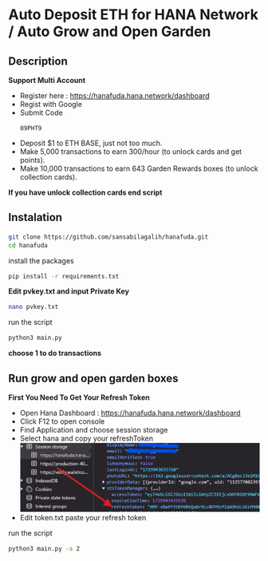 # Auto Deposit ETH for HANA Network / Auto Grow and Open Garden 


## Description
**Support Multi Account**
- Register here : https://hanafuda.hana.network/dashboard
- Regist with Google
- Submit Code
  ```
  09PHT9
  ```
- Deposit $1 to ETH BASE, just not too much.
- Make 5,000 transactions to earn 300/hour (to unlock cards and get points).
- Make 10,000 transactions to earn 643 Garden Rewards boxes (to unlock collection cards).

**If you have unlock collection cards end script**

## Instalation
```bash
git clone https://github.com/sansabilagalih/hanafuda.git
cd hanafuda
```
install the packages
```bash
pip install -r requirements.txt
```
**Edit pvkey.txt and input Private Key**
```bash
nano pvkey.txt
```
run the script
```bash
python3 main.py
```
**choose 1 to do transactions**
## Run grow and open garden boxes

**First You Need To Get Your Refresh Token**
- Open Hana Dashboard : https://hanafuda.hana.network/dashboard
- Click F12 to open console
- Find Application and choose session storage
- Select hana and copy your refreshToken
![image](image-2.png)
- Edit token.txt paste your refresh token

run the script
```bash
python3 main.py -a 2
```
